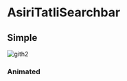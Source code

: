 # AsiriTatliSearchbar


## Simple 
![gith2](https://user-images.githubusercontent.com/64042737/94922270-97b01d00-04c2-11eb-8519-943286fee97f.png)


### Animated
